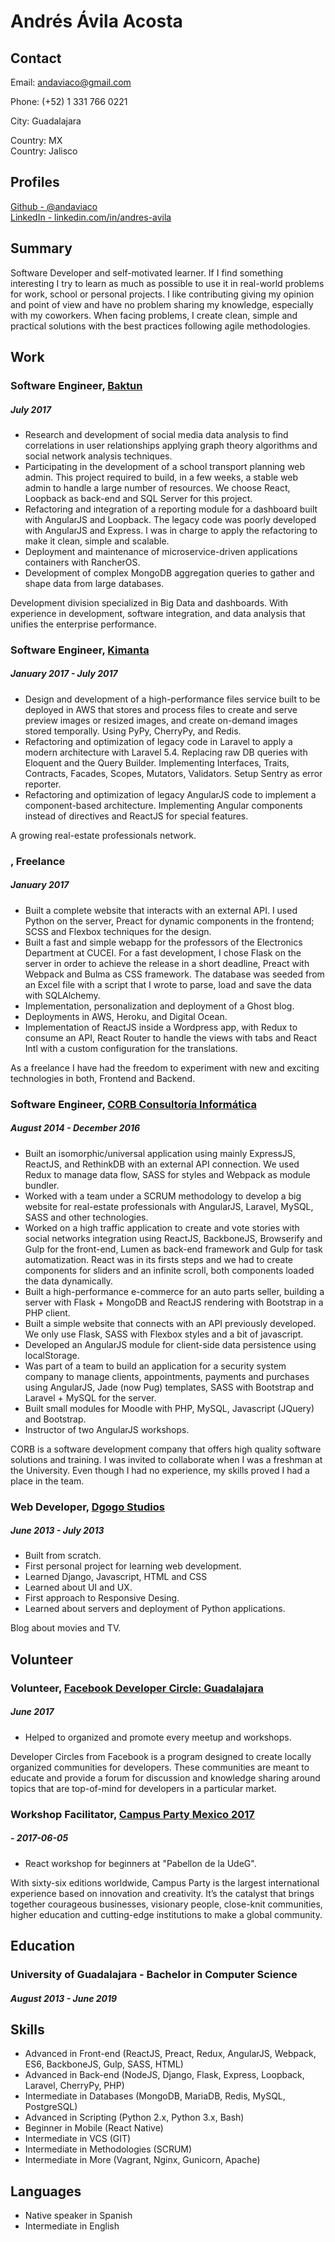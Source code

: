 
# Andrés Ávila Acosta



## Contact

Email: [andaviaco@gmail.com](mailto:andaviaco@gmail.com)  

Phone: (+52) 1 331 766 0221  

City: Guadalajara  

Country: MX  
Country: Jalisco  

## Profiles

[Github - @andaviaco](https://github.com/andaviaco)  
[LinkedIn - linkedin.com/in/andres-avila](https://linkedin.com/in/andres-avila/en)  

## Summary

Software Developer and self-motivated learner. If I find something interesting I try to learn as much as possible to use it in real-world problems for work, school or personal projects. I like contributing giving my opinion and point of view and have no problem sharing my knowledge, especially with my coworkers. When facing problems, I create clean, simple and practical solutions with the best practices following agile methodologies.

## Work

### Software Engineer, [Baktun](https://www.baktun.net)
##### July 2017 

* Research and development of social media data analysis to find correlations in user relationships applying graph theory algorithms and social network analysis techniques.
* Participating in the development of a school transport planning web admin. This project required to build, in a few weeks, a stable web admin to handle a large number of resources. We choose React, Loopback as back-end and SQL Server for this project.
* Refactoring and integration of a reporting module for a dashboard built with AngularJS and Loopback. The legacy code was poorly developed with AngularJS and Express. I was in charge to apply the refactoring to make it clean, simple and scalable.
* Deployment and maintenance of microservice-driven applications containers with RancherOS.
* Development of complex MongoDB aggregation queries to gather and shape data from large databases.

Development division specialized in Big Data and dashboards. With experience in development, software integration, and data analysis that unifies the enterprise performance.

### Software Engineer, [Kimanta](https://kimanta.com)
##### January 2017 - July 2017

* Design and development of a high-performance files service built to be deployed in AWS that stores and process files to create and serve preview images or resized images, and create on-demand images stored temporally. Using PyPy, CherryPy, and Redis.
* Refactoring and optimization of legacy code in Laravel to apply a modern architecture with Laravel 5.4. Replacing raw DB queries with Eloquent and the Query Builder. Implementing Interfaces, Traits, Contracts, Facades, Scopes, Mutators, Validators. Setup Sentry as error reporter.
* Refactoring and optimization of legacy AngularJS code to implement a component-based architecture. Implementing Angular components instead of directives and ReactJS for special features.

A growing real-estate professionals network.

### , Freelance
##### January 2017 

* Built a complete website that interacts with an external API. I used Python on the server, Preact for dynamic components in the frontend; SCSS and Flexbox techniques for the design.
* Built a fast and simple webapp for the professors of the Electronics Department at CUCEI. For a fast development, I chose Flask on the server in order to achieve the release in a short deadline, Preact with Webpack and Bulma as CSS framework. The database was seeded from an Excel file with a script that I wrote to parse, load and save the data with SQLAlchemy.
* Implementation, personalization and deployment of a Ghost blog.
* Deployments in AWS, Heroku, and Digital Ocean.
* Implementation of ReactJS inside a Wordpress app, with Redux to consume an API, React Router to handle the views with tabs and React Intl with a custom configuration for the translations.

As a freelance I have had the freedom to experiment with new and exciting technologies in both, Frontend and Backend.

### Software Engineer, [CORB Consultoría Informática](http://corb.mx)
##### August 2014 - December 2016

* Built an isomorphic/universal application using mainly ExpressJS, ReactJS, and RethinkDB with an external API connection. We used Redux to manage data flow, SASS for styles and Webpack as module bundler.
* Worked with a team under a SCRUM methodology to develop a big website for real-estate professionals with AngularJS, Laravel, MySQL, SASS and other technologies.
* Worked on a high traffic application to create and vote stories with social networks integration using ReactJS, BackboneJS, Browserify and Gulp for the front-end, Lumen as back-end framework and Gulp for task automatization. React was in its firsts steps and we had to create components for sliders and an infinite scroll, both components loaded the data dynamically.
* Built a high-performance e-commerce for an auto parts seller, building a server with Flask + MongoDB and ReactJS rendering with Bootstrap in a PHP client.
* Built a simple website that connects with an API previously developed. We only use Flask, SASS with Flexbox styles and a bit of javascript.
* Developed an AngularJS module for client-side data persistence using localStorage.
* Was part of a team to build an application for a security system company to manage clients, appointments, payments and purchases using AngularJS, Jade (now Pug) templates, SASS with Bootstrap and Laravel + MySQL for the server.
* Built small modules for Moodle with PHP, MySQL, Javascript (JQuery) and Bootstrap.
* Instructor of two AngularJS workshops.

CORB is a software development company that offers high quality software solutions and training. I was invited to collaborate when I was a freshman at the University. Even though I had no experience, my skills proved I had a place in the team.

### Web Developer, [Dgogo Studios](http://dgogostudios.com)
##### June 2013 - July 2013

* Built from scratch.
* First personal project for learning web development.
* Learned Django, Javascript, HTML and CSS
* Learned about UI and UX.
* First approach to Responsive Desing.
* Learned about servers and deployment of Python applications.

Blog about movies and TV.


## Volunteer

### Volunteer, [Facebook Developer Circle: Guadalajara](https://developers.facebook.com/developercircles)
##### June 2017 

* Helped to organized and promote every meetup and workshops.

Developer Circles from Facebook is a program designed to create locally organized communities for developers. These communities are meant to educate and provide a forum for discussion and knowledge sharing around topics that are top-of-mind for developers in a particular market.

### Workshop Facilitator, [Campus Party Mexico 2017](https://developers.facebook.com/developercircles)
#####  - 2017-06-05

* React workshop for beginners at &quot;Pabellon de la UdeG&quot;.

With sixty-six editions worldwide, Campus Party is the largest international experience based on innovation and creativity. It’s the catalyst that brings together courageous businesses, visionary people, close-knit communities, higher education and cutting-edge institutions to make a global community.


## Education

### University of Guadalajara - Bachelor in Computer Science
##### August 2013 - June 2019





## Skills

* Advanced in Front-end (ReactJS, Preact, Redux, AngularJS, Webpack, ES6, BackboneJS, Gulp, SASS, HTML)
* Advanced in Back-end (NodeJS, Django, Flask, Express, Loopback, Laravel, CherryPy, PHP)
* Intermediate in Databases (MongoDB, MariaDB, Redis, MySQL, PostgreSQL)
* Advanced in Scripting (Python 2.x, Python 3.x, Bash)
* Beginner in Mobile (React Native)
* Intermediate in VCS (GIT)
* Intermediate in Methodologies (SCRUM)
* Intermediate in More (Vagrant, Nginx, Gunicorn, Apache)

## Languages

* Native speaker in Spanish
* Intermediate in English


